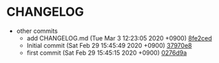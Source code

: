 # CHANGELOG

- other commits
  - add CHANGELOG.md (Tue Mar 3 12:23:05 2020 +0900) [8fe2ced](../development.git/commit/8fe2ced5c653343707643664f433a8bd88b68d15)
  - Initial commit (Sat Feb 29 15:45:49 2020 +0900) [37970e8](../development.git/commit/37970e8c219c72528dcd09c73b4199ca4afb9754)
  - first commit (Sat Feb 29 15:45:15 2020 +0900) [0276d9a](../development.git/commit/0276d9a29d2c191da54060fa6596f9b84403ccb8)
